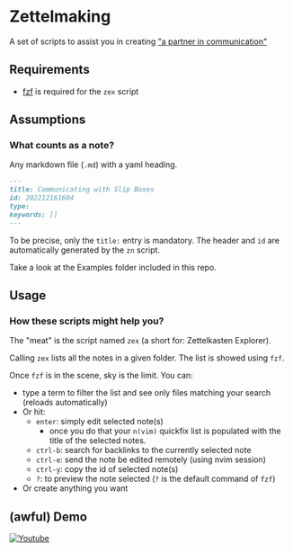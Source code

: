# Zettelmaking

A set of scripts to assist you in creating ["a partner in communication"](http://luhmann.surge.sh/communicating-with-slip-boxes)

## Requirements

- [fzf](https://github.com/junegunn/fzf) is required for the `zex` script

## Assumptions

### What counts as a note?

Any markdown file (`.md`) with a yaml heading.

```md
---
title: Communicating with Slip Boxes
id: 202212161604 
type:
keywords: []
---
```

To be precise, only the `title:` entry is mandatory.
The header and `id` are automatically generated by the `zn` script.

Take a look at the Examples folder included in this repo.

## Usage

### How these scripts might help you?

The "meat" is the script named `zex` (a short for: Zettelkasten Explorer).

Calling `zex` lists all the notes in a given folder.
The list is showed using `fzf`.

Once `fzf` is in the scene, sky is the limit.
You can:
* type a term to filter the list and see only files matching your search (reloads automatically)
* Or hit:
    - `enter`: simply edit selected note(s)
        - once you do that your `n(vim)` quickfix list is populated with the title of the selected notes.
    - `ctrl-b`: search for backlinks to the currently selected note
    - `ctrl-e`: send the note be edited remotely (using nvim session)
    - `ctrl-y`: copy the id of selected note(s)
    - `?`: to preview the note selected (`?` is the default command of `fzf`)
* Or create anything you want

## (awful) Demo

[![Youtube](https://img.youtube.com/vi/Pghm8TXBhDk/0.jpg)](https://www.youtube.com/watch?v=Pghm8TXBhDk)
